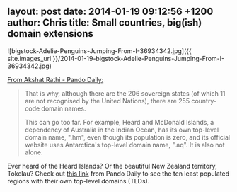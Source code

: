layout: post
date: 2014-01-19 09:12:56 +1200
author: Chris
title: Small countries, big(ish) domain extensions
----

![bigstock-Adelie-Penguins-Jumping-From-I-36934342.jpg]({{ site.images_url }}/2014-01-19-bigstock-Adelie-Penguins-Jumping-From-I-36934342.jpg)

[From Akshat Rathi - Pando Daily:](http://pando.com/2014/01/16/10-tiny-places-that-have-their-own-domain-names/)

> That is why, although there are the 206 sovereign states (of which 11 are not recognised by the United Nations), there are 255 country-code domain names.
>
> This can go too far. For example, Heard and McDonald Islands, a dependency of Australia in the Indian Ocean, has its own top-level domain name, ".hm", even though its population is zero, and its official website uses Antarctica's top-level domain name, ".aq". It is also not alone.

Ever heard of the Heard Islands? Or the beautiful New Zealand territory, Tokelau? Check out [this link](http://pando.com/2014/01/16/10-tiny-places-that-have-their-own-domain-names/) from Pando Daily to see the ten least populated regions with their own top-level domains (TLDs).

<!-- more -->